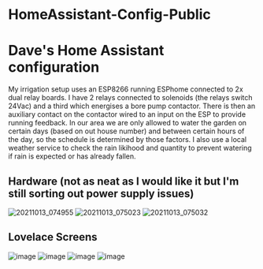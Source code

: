 # HomeAssistant-Config-Public
# Dave's Home Assistant configuration

My irrigation setup uses an ESP8266 running ESPhome connected to 2x dual relay boards.  I have 2 relays connected to solenoids (the relays switch 24Vac) and a third which energises a bore pump contactor.  There is then an auxiliary contact on the contactor wired to an input on the ESP to provide running feedback.
In our area we are only allowed to water the garden on certain days (based on out house number) and between certain hours of the day, so the schedule is determined by those factors.  I also use a local weather service to check the rain likihood and quantity to prevent watering if rain is expected or has already fallen.

## Hardware (not as neat as I would like it but I'm still sorting out power supply issues)

![20211013_074955](https://user-images.githubusercontent.com/7628509/137044546-3356bbfb-4410-4b25-893c-0e220ba69560.jpg)
![20211013_075023](https://user-images.githubusercontent.com/7628509/137044560-dffdd19c-a86e-48d3-874f-e6f05dbf3e9f.jpg)
![20211013_075032](https://user-images.githubusercontent.com/7628509/137044571-f407b3fd-91e4-4a97-a9bb-4693d02be6b7.jpg)




## Lovelace Screens

![image](https://user-images.githubusercontent.com/7628509/137044163-ed1f91e5-5a42-432a-8d23-18ad64e364c7.png)
![image](https://user-images.githubusercontent.com/7628509/137044183-fef324e7-812c-4750-9637-6479a6cf150a.png)
![image](https://user-images.githubusercontent.com/7628509/137044221-3b82de88-5df3-41aa-8a72-523f478084a6.png)
![image](https://user-images.githubusercontent.com/7628509/137044242-e544e39c-1603-452a-98e3-64b70c184574.png)

